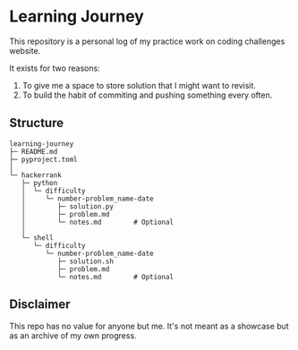 # Learning Journey

This repository is a personal log of my practice work on coding challenges website.

It exists for two reasons:
1. To give me a space to store solution that I might want to revisit.
2. To build the habit of commiting and pushing something every often.

## Structure
```
learning-journey
├─ README.md
├─ pyproject.toml  
│
└─ hackerrank 
   ├─ python
   │  └─ difficulty   
   │     └─ number-problem_name-date
   │        ├─ solution.py
   │        ├─ problem.md
   │        └─ notes.md        # Optional
   │
   └─ shell
      └─ difficulty   
         └─ number-problem_name-date
            ├─ solution.sh
            ├─ problem.md
            └─ notes.md        # Optional
```

## Disclaimer
This repo has no value for anyone but me. It's not meant as a showcase 
but as an archive of my own progress.
